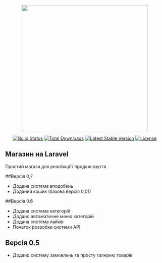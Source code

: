 <p align="center"><a href="https://laravel.com" target="_blank"><img src="https://raw.githubusercontent.com/laravel/art/master/logo-lockup/5%20SVG/2%20CMYK/1%20Full%20Color/laravel-logolockup-cmyk-red.svg" width="400"></a></p>

<p align="center">
<a href="https://travis-ci.org/laravel/framework"><img src="https://travis-ci.org/laravel/framework.svg" alt="Build Status"></a>
<a href="https://packagist.org/packages/laravel/framework"><img src="https://img.shields.io/packagist/dt/laravel/framework" alt="Total Downloads"></a>
<a href="https://packagist.org/packages/laravel/framework"><img src="https://img.shields.io/packagist/v/laravel/framework" alt="Latest Stable Version"></a>
<a href="https://packagist.org/packages/laravel/framework"><img src="https://img.shields.io/packagist/l/laravel/framework" alt="License"></a>
</p>

## Магазин на Laravel
Простий магази для реалізаціїї продаж взуття

##Версія 0,7
- Додана система вподобань
- Доданий кошик (базова версія 0,01)

##Версія 0.6
- Додана система категорій
- Додано автоматичне меню категорій
- Додана система лайків
- Початок розробки системи API

## Версія 0.5
- Додано систему замовлень та просту галнрню товарів
